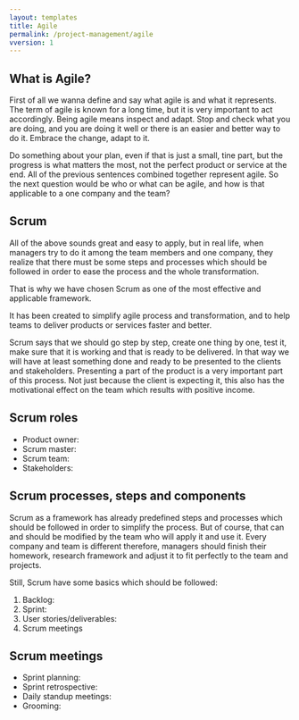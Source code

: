 ```yaml
---
layout: templates
title: Agile
permalink: /project-management/agile
vversion: 1
---
```


## What is Agile? 

First of all we wanna define and say what agile is and what it represents. The term of agile is known for a long time, but it is very important to act accordingly.
Being agile means inspect and adapt. Stop and check what you are doing, and you are doing it well or there is an easier and better way to do it. 
Embrace the change, adapt to it.
 
Do something about your plan, even if that is just a small, tine part, but the progress is what matters the most, not the perfect product or service at the end. 
All of the previous sentences combined together represent agile.
So the next question would be who or what can be agile, and how is that applicable to a one company and the team?

## Scrum

All of the above sounds great and easy to apply, but in real life, when managers try to do it among the team members and one company, they realize that there must be some steps and processes which should be followed in order to ease the process and the whole transformation. 

That is why we have chosen Scrum as one of the most effective and applicable framework. 

It has been created to simplify agile process and transformation, and to help teams to deliver products or services faster and better. 

Scrum says that we should go step by step, create one thing by one, test it, make sure that it is working and that is ready to be delivered. In that way we will have at least something done and ready to be presented to the clients and stakeholders. Presenting a part of the product is a very important part of this process. Not just because the client is expecting it, this also has the motivational effect on the team which results with positive income.  

## Scrum roles 

* Product owner: 
* Scrum master:  
* Scrum team:  
* Stakeholders: 

## Scrum processes, steps and components 

Scrum as a framework has already predefined steps and processes which should be followed in order to simplify the process. But of course, that can and should be modified by the team who will apply it and use it.
Every company and team is different therefore, managers should finish their homework, research framework and adjust it to fit perfectly to the team and projects.

Still, Scrum have some basics which should be followed: 

1. Backlog: 
2. Sprint: 
3. User stories/deliverables:  
4. Scrum meetings 

## Scrum meetings 

* Sprint planning: 
* Sprint retrospective: 
* Daily standup meetings:
* Grooming: 


